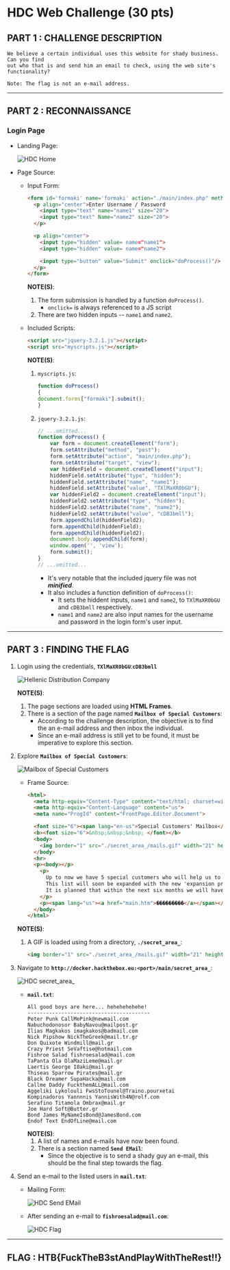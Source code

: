 # HDC Web Challenge (30 pts)

## PART 1 : CHALLENGE DESCRIPTION

```
We believe a certain individual uses this website for shady business. Can you find 
out who that is and send him an email to check, using the web site's functionality?

Note: The flag is not an e-mail address.
```

---

## PART 2 : RECONNAISSANCE

### Login Page

- Landing Page:
  
  ![HDC Home](./screenshots/hdc_login.png)

- Page Source:
  - Input Form:
    ```html
    <form id='formaki' name='formaki' action="./main/index.php" method="post">
      <p align="center">Enter Username / Password
        <input type="text" name="name1" size="20">
        <input type="text" Name="name2" size="20">
      </p>

      <p align="center">
        <input type="hidden" value= name="name1">
        <input type="hidden" value= name="name2">

        <input type="button" value="Submit" onclick="doProcess()"/>
      </p>
    </form>
    ```
    __NOTE(S)__:
    1. The form submission is handled by a function `doProcess()`.
       - `onclick=` is always referenced to a JS script
    2. There are two hidden inputs -- `name1` and `name2`.

  - Included Scripts:
    ```html
    <script src="jquery-3.2.1.js"></script>
    <script src="myscripts.js"></script>
    ```
    __NOTE(S)__:
    1. `myscripts.js`:
       ```js
       function doProcess()
       {
	   document.forms["formaki"].submit();
       }
       ```
    2. `jquery-3.2.1.js`:
       ```js
       // ...omitted...
       function doProcess() {
           var form = document.createElement("form");
           form.setAttribute("method", "post");
           form.setAttribute("action", "main/index.php");
           form.setAttribute("target", "view");
           var hiddenField = document.createElement("input");
           hiddenField.setAttribute("type", "hidden");
           hiddenField.setAttribute("name", "name1");
           hiddenField.setAttribute("value", "TXlMaXR0bGU");
           var hiddenField2 = document.createElement("input");
           hiddenField2.setAttribute("type", "hidden");
           hiddenField2.setAttribute("name", "name2");
           hiddenField2.setAttribute("value", "cDB3bmll");
           form.appendChild(hiddenField2);
           form.appendChild(hiddenField);
           form.appendChild(hiddenField2);
           document.body.appendChild(form);
           window.open('', 'view');
           form.submit();
       }
       // ...omitted...
       ```
       - It's very notable that the included jquery file was not __*minified*__.
       - It also includes a function definition of `doProcess()`:
         - It sets the hiddent inputs, `name1` and `name2`, to `TXlMaXR0bGU` and `cDB3bmll` respectively.
         - `name1` and `name2` are also input names for the username and password in the login form's user input.

---

## PART 3 : FINDING THE FLAG

1. Login using the credentials, __`TXlMaXR0bGU`__:__`cDB3bmll`__

   ![Hellenic Distribution Company](./screenshots/hdc_service.png)
   
   __NOTE(S)__:
   1. The page sections are loaded using __HTML Frames__.
   2. There is a section of the page named __`Mailbox of Special Customers`__:
      - According to the challenge description, the objective is to find the an e-mail address and then inbox the individual.
      - Since an e-mail address is still yet to be found, it must be imperative to explore this section.

2. Explore __`Mailbox of Special Customers`__:

   ![Mailbox of Special Customers](./screenshots/hdc_mailbox.png)

   - Frame Source:
     ```html
     <html>
       <meta http-equiv="Content-Type" content="text/html; charset=windows-1253">
       <meta http-equiv="Content-Language" content="us">
       <meta name="ProgId" content="FrontPage.Editor.Document">

       <font size="6"><span lang="en-us">Special Customers' Mailbox</font>
       <b><font size="6">&nbsp;&nbsp;&nbsp; </font></b>
       <body>
         <img border="1" src="./secret_area_/mails.gif" width="21" height="20">
       </body>
       <hr>
       <p><body></p>
         <p>
           Up to now we have 5 special customers who will help us to achieve our goals.<br><br>
           This list will soon be expanded with the new 'expansion program' for our corporate goals.<br><br>
           It is planned that within the next six months we will have reached 20 dedicated Special Customers.<br>
         </p>
         <p><span lang="us"><a href="main.htm">���������</a></span></p>
       </body>
     </html>
     ```
   __NOTE(S)__:
   1. A GIF is loaded using from a directory, __`./secret_area_`__:
      ```html
      <img border="1" src="./secret_area_/mails.gif" width="21" height="20">
      ```

3. Navigate to __`http://docker.hackthebox.eu:<port>/main/secret_area_`__:
   
   ![HDC secret\_area\_](./screenshots/hdc_secret_area.png)

   - __`mail.txt`__:
     ```
     All good boys are here... hehehehehehe!
     ----------------------------------------
     Peter Punk CallMePink@newmail.com
     Nabuchodonosor BabyNavou@mailpost.gr
     Ilias Magkakos imagkakos@badmail.com
     Nick Pipshow NickTheGreek@mail.tr.gr
     Don Quixote Windmill@mail.gr 
     Crazy Priest SeVaftise@hotmail.com
     Fishroe Salad fishroesalad@mail.com
     TaPanta Ola OlaMaziLeme@mail.gr
     Laertis George I8aki@mail.gr
     Thiseas Sparrow Pirates@mail.gr
     Black Dreamer SupaHacka@mail.com
     Callme Daddy FuckthemALL@mail.com
     Aggeliki Lykolouli FwsStoTounel@Traino.pourxetai
     Kompinadoros Yannnnis YannisWith4N@rolf.com
     Serafino Titamola Ombrax@mail.gr
     Joe Hard Soft@Butter.gr
     Bond James MyNameIsBond@JamesBond.com
     Endof Text EndOfLine@mail.com
     ```
     __NOTE(S)__:
     1. A list of names and e-mails have now been found.
     2. There is a section named __`Send EMail`__:
        - Since the objective is to send a shady guy an e-mail, this should be the final step towards the flag.

4. Send an e-mail to the listed users in __`mail.txt`__:
   - Mailing Form:   

     ![HDC Send EMail](./screenshots/hdc_email.png)

   - After sending an e-mail to __`fishroesalad@mail.com`__:

     ![HDC Flag](./screenshots/hdc_flag.png)

---

## FLAG : HTB{FuckTheB3stAndPlayWithTheRest!!}
